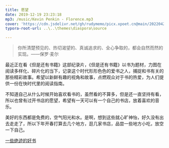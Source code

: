 ```yaml
---
title: 愿望
date: 2019-12-19 23:23:18
mp3: /music/Kevin Penkin - Florence.mp3
cover: 'https://cdn.jsdelivr.net/gh/rudymemo/picx.xpoet.cn@main/20220424/HIlKCisNx29RzPY.1fdnup21bfs0.jpg'
typora-root-url: ..\..\themes\diaspora\source

---
```


> 你所清楚预见的、热切渴望的、真诚追求的、全心争取的，都会自然而然的实现。——保罗·麦尔

最近正在看《但是还有书籍》这部纪录片，《但是还有书籍》以书为题材，力图在阅读多样化、碎片化的当下，记录这个时代形形色色的爱书之人，捕捉和书有关的那些精彩故事。希望以新鲜有趣的视角和故事，点燃观众对于书的热爱，为人们提供一份在快时代里的阅读指南。

不知道自己从什么时候开始喜欢看书的，虽然看的不算多，但是还一直坚持有看，所以也曾有过开书店的愿望，希望有一天可以有一个自己的书店，放着喜欢的音乐。

美好的东西都是免费的，空气阳光和水。是啊，想到这些就心旷神怡，好久没有出去走走了，所以下年开春打算去几个地方，逛几家书店，品尝一些地方小吃，放空一下自己。





[一些绝迹的好书](https://mp.weixin.qq.com/s/fhhKxG7n_q8lp9k1XdTA4Q)